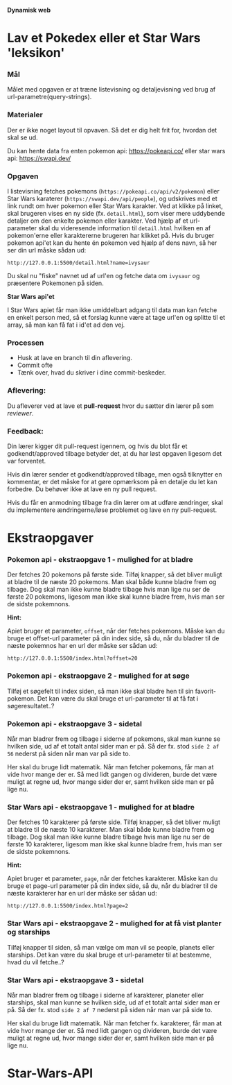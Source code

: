 **Dynamisk web**

# Lav et Pokedex eller et Star Wars 'leksikon'

### **Mål**
Målet med opgaven er at træne listevisning og detaljevisning ved brug af url-parametre(query-strings).

### **Materialer**
Der er ikke noget layout til opvaven. Så det er dig helt frit for, hvordan det skal se ud.

Du kan hente data fra enten pokemon api: https://pokeapi.co/
eller star wars api: https://swapi.dev/

### **Opgaven**

I listevisning fetches pokemons (`https://pokeapi.co/api/v2/pokemon`) eller Star Wars karaterer (`https://swapi.dev/api/people`), og udskrives med et link rundt om hver pokemon eller Star Wars karakter. Ved at klikke på linket, skal brugeren vises en ny side (fx. `detail.html`), som viser mere uddybende detaljer om den enkelte pokemon eller karakter. Ved hjælp af et url-parameter skal du videresende information til `detail.html` hvilken en af pokemon'erne eller karaktererne brugeren har klikket på. Hvis du bruger pokemon api'et kan du hente én pokemon ved hjælp af dens navn, så her ser din url måske sådan ud: 
```
http://127.0.0.1:5500/detail.html?name=ivysaur
```

Du skal nu "fiske" navnet ud af url'en og fetche data om `ivysaur` og præsentere Pokemonen på siden.

**Star Wars api'et**

I Star Wars apiet får man ikke umiddelbart adgang til data man kan fetche en enkelt person med, så et forslag kunne være at tage url'en og splitte til et array, så man kan få fat i id'et ad den vej.

### **Processen** 
- Husk at lave en branch til din aflevering.
- Commit ofte
- Tænk over, hvad du skriver i dine commit-beskeder.


### **Aflevering**: 
Du afleverer ved at lave et **pull-request** hvor du sætter din lærer på som *reviewer*.

### **Feedback**: 
Din lærer kigger dit pull-request igennem, og hvis du blot får et godkendt/approved tilbage betyder det, at du har løst opgaven ligesom det var forventet. 

Hvis din lærer sender et godkendt/approved tilbage, men også tilknytter en kommentar, er det måske for at gøre opmærksom på en detalje du let kan forbedre. Du behøver ikke at lave en ny pull request.

Hvis du får en anmodning tilbage fra din lærer om at udføre ændringer, skal du implementere ændringerne/løse problemet og lave en ny pull-request. 


# Ekstraopgaver


### **Pokemon api - ekstraopgave 1 - mulighed for at bladre**

Der fetches 20 pokemons på første side. Tilføj knapper, så det bliver muligt at bladre til de næste 20 pokemons.
Man skal både kunne bladre frem og tilbage. Dog skal man ikke kunne bladre tilbage hvis man lige nu ser de første 20 pokemons, ligesom man ikke skal kunne bladre frem, hvis man ser de sidste pokemnons.

**Hint:**

Apiet bruger et parameter, `offset`, når der fetches pokemons. Måske kan du bruge et offset-url parameter på din index side, så du, når du bladrer til de næste pokemnos  har en url der måske ser sådan ud: 
```
http://127.0.0.1:5500/index.html?offset=20
```

### **Pokemon api - ekstraopgave 2 - mulighed for at søge**

Tilføj et søgefelt til index siden, så man ikke skal bladre hen til sin favorit-pokemon. Det kan være du skal bruge et url-parameter til at få fat i søgeresultatet..?

### **Pokemon api - ekstraopgave 3 - sidetal**

Når man bladrer frem og tilbage i siderne af pokemons, skal man kunne se hvilken side, ud af et totalt antal sider man er på. Så der fx. stod `side 2 af 56` nederst på siden når man var på side to. 

Her skal du bruge lidt matematik. Når man fetcher pokemons, får man at vide hvor mange der er. Så med lidt gangen og divideren, burde det være muligt at regne ud, hvor mange sider der er, samt hvilken side man er på lige nu.


### **Star Wars api - ekstraopgave 1 - mulighed for at bladre**

Der fetches 10 karakterer på første side. Tilføj knapper, så det bliver muligt at bladre til de næste 10 karakterer.
Man skal både kunne bladre frem og tilbage. Dog skal man ikke kunne bladre tilbage hvis man lige nu ser de første 10 karakterer, ligesom man ikke skal kunne bladre frem, hvis man ser de sidste pokemnons.

**Hint:**

Apiet bruger et parameter, `page`, når der fetches karakterer. Måske kan du bruge et page-url parameter på din index side, så du, når du bladrer til de næste karakterer har en url der måske ser sådan ud: 
```
http://127.0.0.1:5500/index.html?page=2
```

### **Star Wars api - ekstraopgave 2 - mulighed for at få vist planter og starships**

Tilføj knapper til siden, så man vælge om man vil se people, planets eller starships. Det kan være du skal bruge et url-parameter til at bestemme, hvad du vil fetche..?

### **Star Wars api - ekstraopgave 3 - sidetal**

Når man bladrer frem og tilbage i siderne af karakterer, planeter eller starships, skal man kunne se hvilken side, ud af et totalt antal sider man er på. Så der fx. stod `side 2 af 7` nederst på siden når man var på side to. 

Her skal du bruge lidt matematik. Når man fetcher fx. karakterer, får man at vide hvor mange der er. Så med lidt gangen og divideren, burde det være muligt at regne ud, hvor mange sider der er, samt hvilken side man er på lige nu.
# Star-Wars-API
